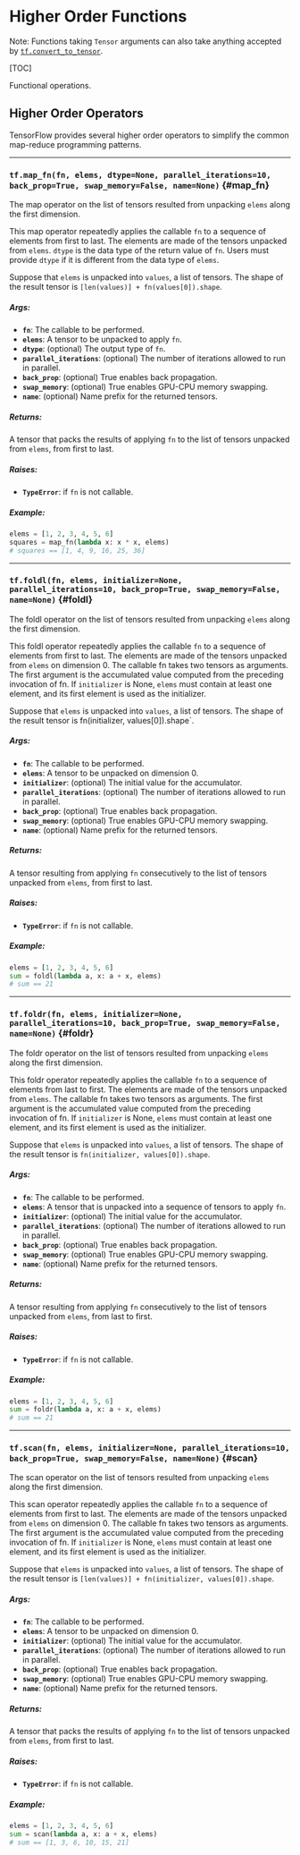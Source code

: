 <!-- This file is machine generated: DO NOT EDIT! -->

# Higher Order Functions

Note: Functions taking `Tensor` arguments can also take anything accepted by
[`tf.convert_to_tensor`](framework.md#convert_to_tensor).

[TOC]

Functional operations.

## Higher Order Operators

TensorFlow provides several higher order operators to simplify the common
map-reduce programming patterns.

- - -

### `tf.map_fn(fn, elems, dtype=None, parallel_iterations=10, back_prop=True, swap_memory=False, name=None)` {#map_fn}

The map operator on the list of tensors resulted from unpacking `elems`
along the first dimension.

This map operator repeatedly applies the callable `fn` to a sequence of
elements from first to last. The elements are made of the tensors unpacked
from `elems`. `dtype` is the data type of the return value of `fn`. Users
must provide `dtype` if it is different from the data type of `elems`.

Suppose that `elems` is unpacked into `values`, a list of tensors. The shape
of the result tensor is `[len(values)] + fn(values[0]).shape`.

##### Args:


*  <b>`fn`</b>: The callable to be performed.
*  <b>`elems`</b>: A tensor to be unpacked to apply `fn`.
*  <b>`dtype`</b>: (optional) The output type of `fn`.
*  <b>`parallel_iterations`</b>: (optional) The number of iterations allowed to run
                       in parallel.
*  <b>`back_prop`</b>: (optional) True enables back propagation.
*  <b>`swap_memory`</b>: (optional) True enables GPU-CPU memory swapping.
*  <b>`name`</b>: (optional) Name prefix for the returned tensors.

##### Returns:

  A tensor that packs the results of applying `fn` to the list of tensors
  unpacked from `elems`, from first to last.

##### Raises:


*  <b>`TypeError`</b>: if `fn` is not callable.

##### Example:

  ```python
  elems = [1, 2, 3, 4, 5, 6]
  squares = map_fn(lambda x: x * x, elems)
  # squares == [1, 4, 9, 16, 25, 36]
  ```


- - -

### `tf.foldl(fn, elems, initializer=None, parallel_iterations=10, back_prop=True, swap_memory=False, name=None)` {#foldl}

The foldl operator on the list of tensors resulted from unpacking `elems`
along the first dimension.

This foldl operator repeatedly applies the callable `fn` to a sequence
of elements from first to last. The elements are made of the tensors
unpacked from `elems` on dimension 0. The callable fn takes two tensors as
arguments. The first argument is the accumulated value computed from the
preceding invocation of fn. If `initializer` is None, `elems` must contain
at least one element, and its first element is used as the initializer.

Suppose that `elems` is unpacked into `values`, a list of tensors. The shape
of the result tensor is fn(initializer, values[0]).shape`.

##### Args:


*  <b>`fn`</b>: The callable to be performed.
*  <b>`elems`</b>: A tensor to be unpacked on dimension 0.
*  <b>`initializer`</b>: (optional) The initial value for the accumulator.
*  <b>`parallel_iterations`</b>: (optional) The number of iterations allowed to run
                       in parallel.
*  <b>`back_prop`</b>: (optional) True enables back propagation.
*  <b>`swap_memory`</b>: (optional) True enables GPU-CPU memory swapping.
*  <b>`name`</b>: (optional) Name prefix for the returned tensors.

##### Returns:

  A tensor resulting from applying `fn` consecutively to the list of tensors
  unpacked from `elems`, from first to last.

##### Raises:


*  <b>`TypeError`</b>: if `fn` is not callable.

##### Example:

  ```python
  elems = [1, 2, 3, 4, 5, 6]
  sum = foldl(lambda a, x: a + x, elems)
  # sum == 21
  ```


- - -

### `tf.foldr(fn, elems, initializer=None, parallel_iterations=10, back_prop=True, swap_memory=False, name=None)` {#foldr}

The foldr operator on the list of tensors resulted from unpacking `elems`
along the first dimension.

This foldr operator repeatedly applies the callable `fn` to a sequence
of elements from last to first. The elements are made of the tensors
unpacked from `elems`. The callable fn takes two tensors as arguments.
The first argument is the accumulated value computed from the preceding
invocation of fn. If `initializer` is None, `elems` must contain at least
one element, and its first element is used as the initializer.

Suppose that `elems` is unpacked into `values`, a list of tensors. The shape
of the result tensor is `fn(initializer, values[0]).shape`.

##### Args:


*  <b>`fn`</b>: The callable to be performed.
*  <b>`elems`</b>: A tensor that is unpacked into a sequence of tensors to apply `fn`.
*  <b>`initializer`</b>: (optional) The initial value for the accumulator.
*  <b>`parallel_iterations`</b>: (optional) The number of iterations allowed to run
                       in parallel.
*  <b>`back_prop`</b>: (optional) True enables back propagation.
*  <b>`swap_memory`</b>: (optional) True enables GPU-CPU memory swapping.
*  <b>`name`</b>: (optional) Name prefix for the returned tensors.

##### Returns:

  A tensor resulting from applying `fn` consecutively to the list of tensors
  unpacked from `elems`, from last to first.

##### Raises:


*  <b>`TypeError`</b>: if `fn` is not callable.

##### Example:

  ```python
  elems = [1, 2, 3, 4, 5, 6]
  sum = foldr(lambda a, x: a + x, elems)
  # sum == 21
  ```


- - -

### `tf.scan(fn, elems, initializer=None, parallel_iterations=10, back_prop=True, swap_memory=False, name=None)` {#scan}

The scan operator on the list of tensors resulted from unpacking `elems`
along the first dimension.

This scan operator repeatedly applies the callable `fn` to a sequence
of elements from first to last. The elements are made of the tensors
unpacked from `elems` on dimension 0. The callable fn takes two tensors as
arguments. The first argument is the accumulated value computed from the
preceding invocation of fn. If `initializer` is None, `elems` must contain
at least one element, and its first element is used as the initializer.

Suppose that `elems` is unpacked into `values`, a list of tensors. The shape
of the result tensor is `[len(values)] + fn(initializer, values[0]).shape`.

##### Args:


*  <b>`fn`</b>: The callable to be performed.
*  <b>`elems`</b>: A tensor to be unpacked on dimension 0.
*  <b>`initializer`</b>: (optional) The initial value for the accumulator.
*  <b>`parallel_iterations`</b>: (optional) The number of iterations allowed to run
                       in parallel.
*  <b>`back_prop`</b>: (optional) True enables back propagation.
*  <b>`swap_memory`</b>: (optional) True enables GPU-CPU memory swapping.
*  <b>`name`</b>: (optional) Name prefix for the returned tensors.

##### Returns:

  A tensor that packs the results of applying `fn` to the list of tensors
  unpacked from `elems`, from first to last.

##### Raises:


*  <b>`TypeError`</b>: if `fn` is not callable.

##### Example:

  ```python
  elems = [1, 2, 3, 4, 5, 6]
  sum = scan(lambda a, x: a + x, elems)
  # sum == [1, 3, 6, 10, 15, 21]
  ```


